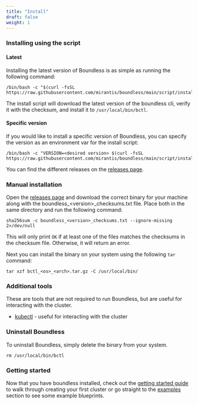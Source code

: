 ```yaml
---
title: "Install"
draft: false
weight: 1
---
```


### Installing using the script

#### Latest

Installing the latest version of Boundless is as simple as running the following command:

```shell
/bin/bash -c "$(curl -fsSL https://raw.githubusercontent.com/mirantis/boundless/main/script/install.sh)"
```
The install script will download the latest version of the boundless cli, verify it with the checksum, and install it to `/usr/local/bin/bctl`.

#### Specific version

If you would like to install a specific version of Boundless, you can specify the version as an environment var for the install script:

```shell
/bin/bash -c "VERSION=<desired version> $(curl -fsSL https://raw.githubusercontent.com/mirantis/boundless/main/script/install.sh)"
```

You can find the different releases on the [releases page](https://github.com/Mirantis/boundless/releases).

### Manual installation

Open the [releases page](https://github.com/Mirantis/boundless/releases) and download the correct binary for your machine along with the boundless_\<version\>_checksums.txt file.
Place both in the same directory and run the following command:

```shell
sha256sum -c boundless_<version>_checksums.txt --ignore-missing 2>/dev/null
```

This will only print `OK` if at least one of the files matches the checksums in the checksum file. Otherwise, it will return an error.

Next you can install the binary on your system using the following `tar` command:

```shell
tar xzf bctl_<os>_<arch>.tar.gz -C /usr/local/bin/
```

### Additional tools

These are tools that are not required to run Boundless, but are useful for interacting with the cluster.

* [kubectl](https://kubernetes.io/docs/tasks/tools/install-kubectl/) - useful for interacting with the cluster

### Uninstall Boundless

To uninstall Boundless, simply delete the binary from your system.
```shell
rm /usr/local/bin/bctl
```

### Getting started

Now that you have boundless installed, check out the [getting started guide](/docs/getting-started) to walk through creating your first cluster or go straight to the [examples](/docs/examples) section to see some example blueprints.
